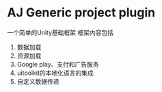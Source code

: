 # AJ Generic project plugin
一个简单的Unity基础框架
框架内容包括
1. 数据加载
2. 资源加载
3. Google play、支付和广告服务
4. uitoolkit的本地化语言的集成
5. 自定义数据传递
